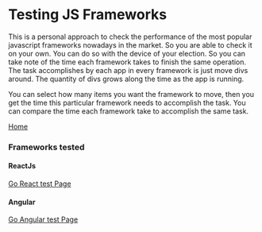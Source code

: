 # Testing JS Frameworks
This is a personal approach to check the performance of the most popular javascript frameworks nowadays in the market. So you are able to check it on your own. You can do so with the device of your election. So you can take note of the time each framework takes to finish the same operation. The task accomplishes by each app in every framework is just move divs around. The quantity of divs grows along the time as the app is running.

You can select how many items you want the framework to move, then you get the time this particular framework needs to accomplish the task. You can compare the time each framework take to accomplish the same task.

[Home](https://acamposruiz.github.io/js-frameworks-tests/builds/home/index.html)

### Frameworks tested
#### ReactJs
[Go React test Page](https://acamposruiz.github.io/js-frameworks-tests/builds/react/)
#### Angular
[Go Angular test Page](https://acamposruiz.github.io/js-frameworks-tests/builds/angular/)